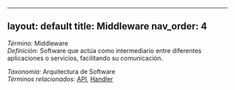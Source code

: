 
---
layout: default
title: Middleware
nav_order: 4
---

*Término:* Middleware  
*Definición:* Software que actúa como intermediario entre diferentes aplicaciones o servicios, facilitando su comunicación.

*Taxonomía:* Arquitectura de Software  
*Términos relacionados:* [API](https://maleniski.github.io/diccionario-angl-tec-mx/docs/alfabeticamente/A/api/), [Handler](https://maleniski.github.io/diccionario-angl-tec-mx/docs/alfabeticamente/H/handler/)
